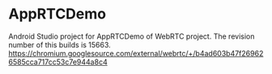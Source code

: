 # AppRTCDemo

Android Studio project for AppRTCDemo of WebRTC project. The revision number of this builds is 15663.
https://chromium.googlesource.com/external/webrtc/+/b4ad603b47f269626585cca717cc53c7e944a8c4

